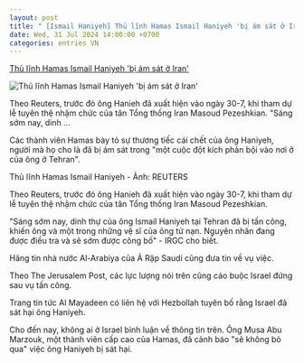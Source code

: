 ```yaml
---
layout: post
title: " [Ismail Haniyeh] Thủ lĩnh Hamas Ismail Haniyeh 'bị ám sát ở Iran'"
date: Wed, 31 Jul 2024 14:00:00 +0700
categories: entries VN
---
```

[Thủ lĩnh Hamas Ismail Haniyeh 'bị ám sát ở Iran'](https://nld.com.vn/thu-linh-hamas-ismail-haniyeh-bi-am-sat-o-iran-196240731111149234.htm)

![Thủ lĩnh Hamas Ismail Haniyeh 'bị ám sát ở Iran'](https://nld.mediacdn.vn/zoom/600_315/291774122806476800/2024/7/31/untitled-17223986525901277161976-0-0-603-965-crop-1722399043373415874097.jpg)

Theo Reuters, trước đó ông Hanieh đã xuất hiện vào ngày 30-7, khi tham dự lễ tuyên thệ nhậm chức của tân Tổng thống Iran Masoud Pezeshkian. "Sáng sớm nay, dinh ...

Các thành viên Hamas bày tỏ sự thương tiếc cái chết của ông Haniyeh, người mà họ cho là đã bị ám sát trong "một cuộc đột kích phản bội vào nơi ở của ông ở Tehran".



Thủ lĩnh Hamas Ismail Haniyeh - Ảnh: REUTERS

Theo Reuters, trước đó ông Hanieh đã xuất hiện vào ngày 30-7, khi tham dự lễ tuyên thệ nhậm chức của tân Tổng thống Iran Masoud Pezeshkian.

"Sáng sớm nay, dinh thự của ông Ismail Haniyeh tại Tehran đã bị tấn công, khiến ông và một trong những vệ sĩ của ông tử nạn. Nguyên nhân đang được điều tra và sẽ sớm được công bố" - IRGC cho biết.

Hãng tin nhà nước Al-Arabiya của Ả Rập Saudi cũng đưa tin về vụ việc.

Theo The Jerusalem Post, các lực lượng nói trên cũng cáo buộc Israel đứng sau vụ tấn công.

Trang tin tức Al Mayadeen có liên hệ với Hezbollah tuyên bố rằng Israel đã sát hại ông Haniyeh.

Cho đến nay, không ai ở Israel bình luận về thông tin trên. Ông Musa Abu Marzouk, một thành viên cấp cao của Hamas, đã cảnh báo "sẽ không bỏ qua" việc ông Haniyeh bị sát hại.

